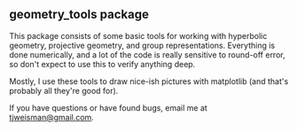 geometry_tools package
----------------------

This package consists of some basic tools for working with hyperbolic
geometry, projective geometry, and group representations. Everything is done
numerically, and a lot of the code is really sensitive to round-off error, so
don't expect to use this to verify anything deep.

Mostly, I use these tools to draw nice-ish pictures with matplotlib (and
that's probably all they're good for).

If you have questions or have found bugs, email me at
[tjweisman@gmail.com](mailto:tjweisman@gmail.com).